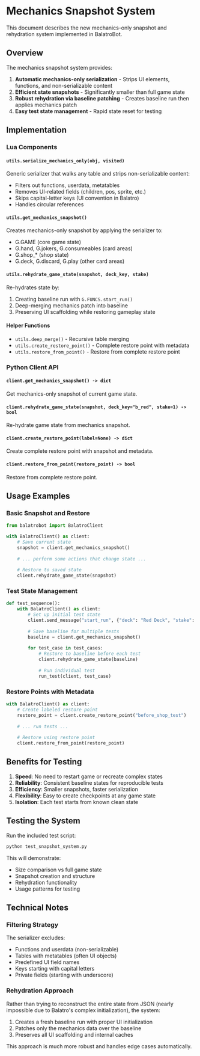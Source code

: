 # Mechanics Snapshot System

This document describes the new mechanics-only snapshot and rehydration system implemented in BalatroBot.

## Overview

The mechanics snapshot system provides:

1. **Automatic mechanics-only serialization** - Strips UI elements, functions, and non-serializable content
2. **Efficient state snapshots** - Significantly smaller than full game state
3. **Robust rehydration via baseline patching** - Creates baseline run then applies mechanics patch
4. **Easy test state management** - Rapid state reset for testing

## Implementation

### Lua Components

#### `utils.serialize_mechanics_only(obj, visited)`

Generic serializer that walks any table and strips non-serializable content:

- Filters out functions, userdata, metatables
- Removes UI-related fields (children, pos, sprite, etc.)
- Skips capital-letter keys (UI convention in Balatro)
- Handles circular references

#### `utils.get_mechanics_snapshot()`

Creates mechanics-only snapshot by applying the serializer to:

- G.GAME (core game state)
- G.hand, G.jokers, G.consumeables (card areas)
- G.shop\_\* (shop state)
- G.deck, G.discard, G.play (other card areas)

#### `utils.rehydrate_game_state(snapshot, deck_key, stake)`

Re-hydrates state by:

1. Creating baseline run with `G.FUNCS.start_run()`
2. Deep-merging mechanics patch into baseline
3. Preserving UI scaffolding while restoring gameplay state

#### Helper Functions

- `utils.deep_merge()` - Recursive table merging
- `utils.create_restore_point()` - Complete restore point with metadata
- `utils.restore_from_point()` - Restore from complete restore point

### Python Client API

#### `client.get_mechanics_snapshot() -> dict`

Get mechanics-only snapshot of current game state.

#### `client.rehydrate_game_state(snapshot, deck_key="b_red", stake=1) -> bool`

Re-hydrate game state from mechanics snapshot.

#### `client.create_restore_point(label=None) -> dict`

Create complete restore point with snapshot and metadata.

#### `client.restore_from_point(restore_point) -> bool`

Restore from complete restore point.

## Usage Examples

### Basic Snapshot and Restore

```python
from balatrobot import BalatroClient

with BalatroClient() as client:
    # Save current state
    snapshot = client.get_mechanics_snapshot()
    
    # ... perform some actions that change state ...
    
    # Restore to saved state
    client.rehydrate_game_state(snapshot)
```

### Test State Management

```python
def test_sequence():
    with BalatroClient() as client:
        # Set up initial test state
        client.send_message("start_run", {"deck": "Red Deck", "stake": 1})
        
        # Save baseline for multiple tests
        baseline = client.get_mechanics_snapshot()
        
        for test_case in test_cases:
            # Restore to baseline before each test
            client.rehydrate_game_state(baseline)
            
            # Run individual test
            run_test(client, test_case)
```

### Restore Points with Metadata

```python
with BalatroClient() as client:
    # Create labeled restore point
    restore_point = client.create_restore_point("before_shop_test")
    
    # ... run tests ...
    
    # Restore using restore point
    client.restore_from_point(restore_point)
```

## Benefits for Testing

1. **Speed**: No need to restart game or recreate complex states
2. **Reliability**: Consistent baseline states for reproducible tests
3. **Efficiency**: Smaller snapshots, faster serialization
4. **Flexibility**: Easy to create checkpoints at any game state
5. **Isolation**: Each test starts from known clean state

## Testing the System

Run the included test script:

```bash
python test_snapshot_system.py
```

This will demonstrate:

- Size comparison vs full game state
- Snapshot creation and structure
- Rehydration functionality
- Usage patterns for testing

## Technical Notes

### Filtering Strategy

The serializer excludes:

- Functions and userdata (non-serializable)
- Tables with metatables (often UI objects)
- Predefined UI field names
- Keys starting with capital letters
- Private fields (starting with underscore)

### Rehydration Approach

Rather than trying to reconstruct the entire state from JSON (nearly impossible due to Balatro's complex initialization), the system:

1. Creates a fresh baseline run with proper UI initialization
2. Patches only the mechanics data over the baseline
3. Preserves all UI scaffolding and internal caches

This approach is much more robust and handles edge cases automatically.
